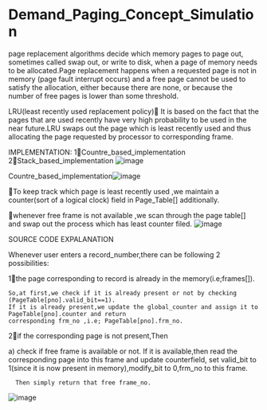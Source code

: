 # Demand_Paging_Concept_Simulation

page replacement algorithms decide which memory pages to page out, sometimes called swap out, or write to disk, when a page of memory needs to be allocated.Page replacement happens when a requested page is not in memory (page fault interrupt occurs) and a free page cannot be used to satisfy the allocation, either because there are none, or because the number of free pages is lower than some threshold.

LRU(least recently used replacement policy)
It is based on the fact that the pages that are used recently have very high probability to be used in the near future.LRU swaps out the page which is least  recently used  and thus allocating the page requested by processor to corresponding frame.

IMPLEMENTATION:
1Countre_based_implementation
2Stack_based_implementation
![image](https://user-images.githubusercontent.com/54262847/127028423-6f2a72dc-7131-4a8e-bd9a-51c8b8e590f5.png)

Countre_based_implementation![image](https://user-images.githubusercontent.com/54262847/127028486-d1b93897-38f9-460a-b608-105b055708cc.png)

To keep track which page is least recently used ,we maintain a counter(sort of a logical clock) field in Page_Table[] additionally.

whenever  free frame is not available ,we scan through the page table[] and swap out the process which has least counter filed.
![image](https://user-images.githubusercontent.com/54262847/127028573-a2ca8e6c-ece3-47a8-9d33-6ac91a67ac3a.png)

SOURCE CODE EXPALANATION

Whenever user enters a record_number,there can be following  2 possibilities:

1the page corresponding to record is already in the memory(i.e;frames[]).

    So,at first,we check if it is already present or not by checking (PageTable[pno].valid_bit==1).
    If it is already present,we update the global_counter and assign it to PageTable[pno].counter and return
    corresponding frm_no ,i.e; PageTable[pno].frm_no.

2if the corresponding page is not present,Then

   a)
        check if free frame is available or not.
       If it is available,then read the corresponding page into this frame and update counterfield, set valid_bit
       to 1(since it is now present in memory),modify_bit to 0,frm_no to this frame.

      Then simply return that free frame_no.
![image](https://user-images.githubusercontent.com/54262847/127028658-b0682ff5-b66a-4331-9e88-ee7d2b565d91.png)
